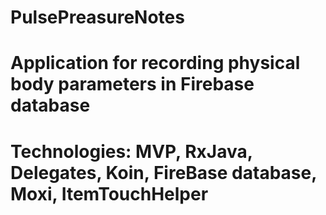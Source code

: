 # PulsePreasureNotes
# Application for recording physical body parameters in Firebase database
# Technologies: MVP, RxJava, Delegates, Koin, FireBase database, Moxi, ItemTouchHelper
